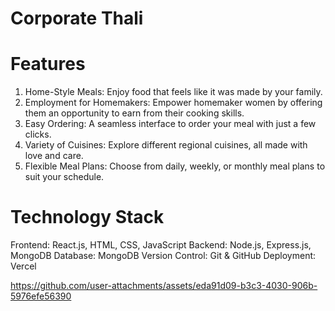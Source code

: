 # Corporate Thali 

# Features

1. Home-Style Meals: Enjoy food that feels like it was made by your family.
2. Employment for Homemakers: Empower homemaker women by offering them an opportunity to earn from their cooking skills.
3. Easy Ordering: A seamless interface to order your meal with just a few clicks.
4. Variety of Cuisines: Explore different regional cuisines, all made with love and care.
5. Flexible Meal Plans: Choose from daily, weekly, or monthly meal plans to suit your schedule.


# Technology Stack

Frontend: React.js, HTML, CSS, JavaScript
Backend: Node.js, Express.js, MongoDB
Database: MongoDB
Version Control: Git & GitHub
Deployment: Vercel





 
https://github.com/user-attachments/assets/eda91d09-b3c3-4030-906b-5976efe56390

